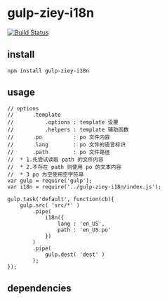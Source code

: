 # gulp-ziey-i18n

[![Build Status](https://travis-ci.org/zemzheng/gulp-ziey-i18n.svg?branch=master)](https://travis-ci.org/zemzheng/gulp-ziey-i18n)

## install

    npm install gulp-ziey-i18n

## usage

    // options
    //      .template    
    //          .options : template 设置
    //          .helpers : template 辅助函数
    //      .po          : po 文件内容
    //      .lang        : po 文件的语言标识
    //      .path        : po 文件路径
    //  * 1.先尝试读取 path 的文件内容
    //  * 2.不存在 path 则使用 po 的文本内容
    //  * 3 po 为空使用空字符串
    var gulp = require('gulp');
    var i18n = require('../gulp-ziey-i18n/index.js');

    gulp.task('default', function(cb){
        gulp.src( 'src/*' )
            .pipe( 
                i18n({
                    lang : 'en_US',
                    path : 'en_US.po'
                })
            )
            .pipe(
                gulp.dest( 'dest' ) 
            );
    });

## dependencies

  [1]: https://github.com/zemzheng/grunt-ziey-i18n
  [2]: http://aui.github.com/artTemplate/
